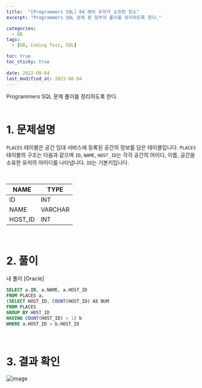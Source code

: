 ```yaml
---
title:  "[Programmers SQL] 04 헤비 유저가 소유한 장소"
excerpt: "Programmers SQL 문제 중 일부의 풀이를 정리하도록 한다."

categories:
  - DB
tags:
  - [DB, Coding Test, SQL]

toc: true
toc_sticky: true
 
date: 2022-08-04
last_modified_at: 2021-08-04
---
```



Programmers SQL 문제 풀이를 정리하도록 한다.<br>
<br>

# 1. 문제설명

`PLACES` 테이블은 공간 임대 서비스에 등록된 공간의 정보를 담은 테이블입니다. 
`PLACES` 테이블의 구조는 다음과 같으며 `ID`, `NAME`, `HOST_ID`는 각각 공간의 아이디, 이름, 공간을 소유한 유저의 아이디를 나타냅니다. `ID`는 기본키입니다.

<br>

|NAME | TYPE|
|---|---|
|ID | INT|
|NAME | VARCHAR |
|HOST_ID | INT|

<br>


# 2. 풀이

내 풀이 [Oracle]

```sql
SELECT a.ID, a.NAME, a.HOST_ID
FROM PLACES a, 
(SELECT HOST_ID, COUNT(HOST_ID) AS NUM
FROM PLACES
GROUP BY HOST_ID
HAVING COUNT(HOST_ID) > 1) b
WHERE a.HOST_ID = b.HOST_ID
```

<br>



# 3. 결과 확인

![image](https://user-images.githubusercontent.com/70592135/182849806-7f2712ea-de83-49a0-8e7f-1b95954c5175.png)